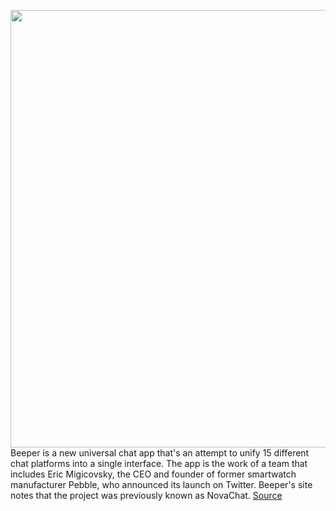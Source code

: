 <img src='https://cdn.vox-cdn.com/thumbor/Q0RruQvO2d0CVqcs-s3p5ZfCgwU=/0x0:1715x1143/1200x800/filters:focal(721x435:995x709)/cdn.vox-cdn.com/uploads/chorus_image/image/68698999/msedge_cx5MYIw6nR.0.png' width='700px' /><br/>
Beeper is a new universal chat app that's an attempt to unify 15 different chat platforms into a single interface. The app is the work of a team that includes Eric Migicovsky, the CEO and founder of former smartwatch manufacturer Pebble, who announced its launch on Twitter. Beeper's site notes that the project was previously known as NovaChat.
<a href='https://www.theverge.com/2021/1/21/22242143/beeper-universal-chat-app-imessage-whatsapp-signal-telegram-pebble-founder'> Source <a/>